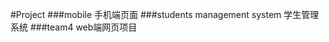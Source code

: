 #Project
        ###mobile  手机端页面
        ###students management system 学生管理系统
        ###team4  web端网页项目